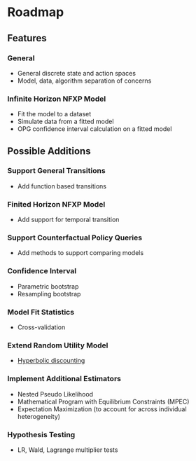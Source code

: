 # Roadmap

## Features

### General

- General discrete state and action spaces
- Model, data, algorithm separation of concerns

### Infinite Horizon NFXP Model

- Fit the model to a dataset
- Simulate data from a fitted model
- OPG confidence interval calculation on a fitted model

## Possible Additions

### Support General Transitions

- Add function based transitions

### Finited Horizon NFXP Model

- Add support for temporal transition

### Support Counterfactual Policy Queries

- Add methods to support comparing models

### Confidence Interval

- Parametric bootstrap
- Resampling bootstrap

### Model Fit Statistics

- Cross-validation

### Extend Random Utility Model

- [Hyperbolic discounting](http://www.sas.upenn.edu/~hfang/publication/wang/Fang-Wang-MS24403-R2.pdf)

### Implement Additional Estimators

- Nested Pseudo Likelihood
- Mathematical Program with Equilibrium Constraints (MPEC)
- Expectation Maximization (to account for across individual heterogeneity)

### Hypothesis Testing

- LR, Wald, Lagrange multiplier tests